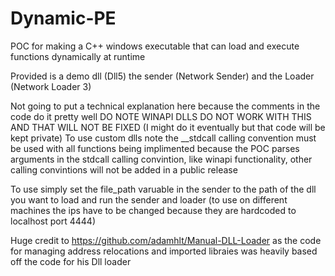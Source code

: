 # Dynamic-PE
POC for making a C++ windows executable that can load and execute functions dynamically at runtime

Provided is a demo dll (Dll5) the sender (Network Sender) and the Loader (Network Loader 3)

Not going to put a technical explanation here because the comments in the code do it pretty well
DO NOTE WINAPI DLLS DO NOT WORK WITH THIS AND THAT WILL NOT BE FIXED (I might do it eventually but that code will be kept private)
To use custom dlls note the __stdcall calling convention must be used with all functions being implimented because the POC parses arguments in the stdcall calling convintion, like winapi functionality, other calling convintions will not be added in a public release

To use simply set the file_path varuable in the sender to the path of the dll you want to load and run the sender and loader (to use on different machines the ips have to be changed because they are hardcoded to localhost port 4444)

Huge credit to https://github.com/adamhlt/Manual-DLL-Loader as the code for managing address relocations and imported libraies was heavily based off the code for his Dll loader
